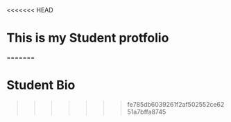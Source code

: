 <<<<<<< HEAD
# This is my Student protfolio
=======
# Student Bio
>>>>>>> fe785db6039261f2af502552ce6251a7bffa8745

